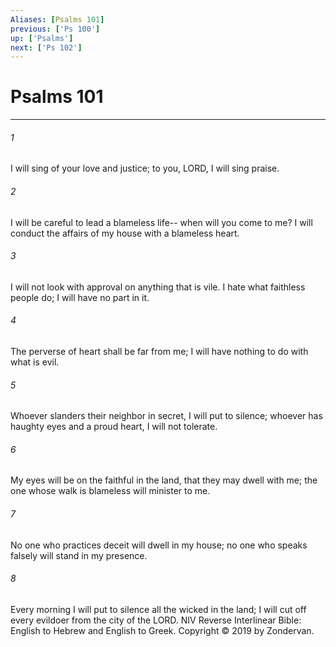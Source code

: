 ```yaml
---
Aliases: [Psalms 101]
previous: ['Ps 100']
up: ['Psalms']
next: ['Ps 102']
---
```

# Psalms 101

***


###### 1 
I will sing of your love and justice; to you, LORD, I will sing praise. 

###### 2 
I will be careful to lead a blameless life-- when will you come to me? I will conduct the affairs of my house with a blameless heart. 

###### 3 
I will not look with approval on anything that is vile. I hate what faithless people do; I will have no part in it. 

###### 4 
The perverse of heart shall be far from me; I will have nothing to do with what is evil. 

###### 5 
Whoever slanders their neighbor in secret, I will put to silence; whoever has haughty eyes and a proud heart, I will not tolerate. 

###### 6 
My eyes will be on the faithful in the land, that they may dwell with me; the one whose walk is blameless will minister to me. 

###### 7 
No one who practices deceit will dwell in my house; no one who speaks falsely will stand in my presence. 

###### 8 
Every morning I will put to silence all the wicked in the land; I will cut off every evildoer from the city of the LORD. NIV Reverse Interlinear Bible: English to Hebrew and English to Greek. Copyright © 2019 by Zondervan.
